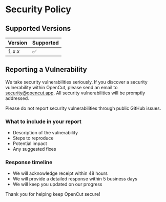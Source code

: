 # Security Policy

## Supported Versions

| Version | Supported          |
| ------- | ------------------ |
| 1.x.x   | :white_check_mark: |

## Reporting a Vulnerability

We take security vulnerabilities seriously. If you discover a security vulnerability within OpenCut, please send an email to security@opencut.app. All security vulnerabilities will be promptly addressed.

Please do not report security vulnerabilities through public GitHub issues.

### What to include in your report

- Description of the vulnerability
- Steps to reproduce
- Potential impact
- Any suggested fixes

### Response timeline

- We will acknowledge receipt within 48 hours
- We will provide a detailed response within 5 business days
- We will keep you updated on our progress

Thank you for helping keep OpenCut secure! 